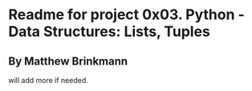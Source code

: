 # Readme for project 0x03. Python - Data Structures: Lists, Tuples
## By Matthew Brinkmann

will add more if needed.